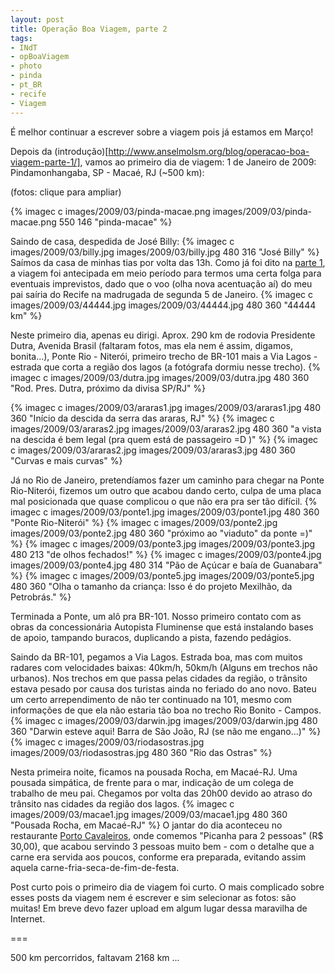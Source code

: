 ```yaml
---
layout: post
title: Operação Boa Viagem, parte 2
tags:
- INdT
- opBoaViagem
- photo
- pinda
- pt_BR
- recife
- Viagem
---
```

É melhor continuar a escrever sobre a viagem pois já estamos em Março!

Depois da (introdução)[http://www.anselmolsm.org/blog/operacao-boa-viagem-parte-1/], vamos ao primeiro dia de viagem: 1 de Janeiro de 2009: Pindamonhangaba, SP - Macaé, RJ (~500 km):

(fotos: clique para ampliar)

{% imagec c images/2009/03/pinda-macae.png images/2009/03/pinda-macae.png 550 146 "pinda-macae" %}

Saindo de casa, despedida de José Billy:
{% imagec c images/2009/03/billy.jpg images/2009/03/billy.jpg 480 316 "José Billy" %}
Saímos da casa de minhas tias por volta das 13h. Como já foi dito na [parte 1](http://www.anselmolsm.org/blog/operacao-boa-viagem-parte-1), a viagem foi antecipada em meio período para termos uma certa folga para eventuais imprevistos, dado que o voo (olha nova acentuação aí) do meu pai saíria do Recife na madrugada de segunda 5 de Janeiro.
{% imagec c images/2009/03/44444.jpg images/2009/03/44444.jpg 480 360 "44444 km" %}

Neste primeiro dia, apenas eu dirigi. Aprox. 290 km de rodovia Presidente Dutra, Avenida Brasil (faltaram fotos, mas ela nem é assim, digamos, bonita...), Ponte Rio - Niterói, primeiro trecho de BR-101 mais a Via Lagos - estrada que corta a região dos lagos (a fotógrafa dormiu nesse trecho).
{% imagec c images/2009/03/dutra.jpg images/2009/03/dutra.jpg 480 360 "Rod. Pres. Dutra, próximo da divisa SP/RJ" %}

{% imagec c images/2009/03/araras1.jpg images/2009/03/araras1.jpg 480 360 "Início da descida da serra das araras, RJ" %}
{% imagec c images/2009/03/araras2.jpg images/2009/03/araras2.jpg 480 360 "a vista na descida é bem legal (pra quem está de passageiro =D )" %}
{% imagec c images/2009/03/araras2.jpg images/2009/03/araras3.jpg 480 360 "Curvas e mais curvas" %}

Já no Rio de Janeiro, pretendíamos fazer um caminho para chegar na Ponte Rio-Niterói, fizemos um outro que acabou dando certo, culpa de uma placa mal posicionada que quase complicou o que não era pra ser tão difícil.
{% imagec c images/2009/03/ponte1.jpg images/2009/03/ponte1.jpg 480 360 "Ponte Rio-Niterói" %}
{% imagec c images/2009/03/ponte2.jpg images/2009/03/ponte2.jpg 480 360 "próximo ao \"viaduto\" da ponte =)" %}
{% imagec c images/2009/03/ponte3.jpg images/2009/03/ponte3.jpg 480 213 "de olhos fechados!" %}
{% imagec c images/2009/03/ponte4.jpg images/2009/03/ponte4.jpg 480 314 "Pão de Açúcar e baía de Guanabara" %}
{% imagec c images/2009/03/ponte5.jpg images/2009/03/ponte5.jpg 480 360 "Olha o tamanho da criança: Isso é do projeto Mexilhão, da Petrobrás." %}

Terminada a Ponte, um alô pra BR-101. Nosso primeiro contato com as obras da concessionária Autopista Fluminense que está instalando bases de apoio, tampando buracos, duplicando a pista, fazendo pedágios.

Saindo da BR-101, pegamos a Via Lagos. Estrada boa, mas com muitos radares com velocidades baixas: 40km/h, 50km/h (Alguns em trechos não urbanos). Nos trechos em que passa pelas cidades da região, o trânsito estava pesado por causa dos turistas ainda no feriado do ano novo. Bateu um certo arrependimento de não ter continuado na 101, mesmo com informações de que ela não estaria tão boa no trecho Rio Bonito - Campos.
{% imagec c images/2009/03/darwin.jpg images/2009/03/darwin.jpg 480 360 "Darwin esteve aqui! Barra de São João, RJ (se não me engano...)" %}
{% imagec c images/2009/03/riodasostras.jpg images/2009/03/riodasostras.jpg 480 360 "Rio das Ostras" %}

Nesta primeira noite, ficamos na pousada Rocha, em Macaé-RJ. Uma pousada simpática, de frente para o mar, indicação de um colega de trabalho de meu pai. Chegamos por volta das 20h00 devido ao atraso do trânsito nas cidades da região dos lagos.
{% imagec c images/2009/03/macae1.jpg images/2009/03/macae1.jpg 480 360 "Pousada Rocha, em Macaé-RJ" %}
O jantar do dia aconteceu no restaurante [Porto Cavaleiros](http://www.qype.com.br/place/514949-Porto-Cavaleiros-Macae), onde comemos "Picanha para 2 pessoas" (R$ 30,00), que acabou servindo 3 pessoas muito bem - com o detalhe que a carne era servida aos poucos, conforme era preparada, evitando assim aquela carne-fria-seca-de-fim-de-festa.

Post curto pois o primeiro dia de viagem foi curto. O mais complicado sobre esses posts da viagem nem é escrever e sim selecionar as fotos: são muitas! Em breve devo fazer upload em algum lugar dessa maravilha de Internet.

===

500 km percorridos, faltavam 2168 km ...